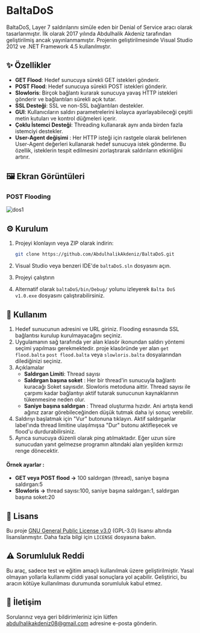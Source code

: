 # BaltaDoS

BaltaDoS, Layer 7 saldırılarını simüle eden bir Denial of Service aracı olarak tasarlanmıştır. İlk olarak 2017 yılında Abdulhalik Akdeniz tarafından geliştirilmiş ancak yayınlanmamıştır. 
Projenin geliştirilmesinde Visual Studio 2012 ve .NET Framework 4.5 kullanılmıştır.


## ✨ Özellikler

- **GET Flood**: Hedef sunucuya sürekli GET istekleri gönderir.
- **POST Flood**: Hedef sunucuya sürekli POST istekleri gönderir.
- **Slowloris**: Birçok bağlantı kurarak sunucuya yavaş HTTP istekleri gönderir ve bağlantıları sürekli açık tutar.
- **SSL Desteği**: SSL ve non-SSL bağlantıları destekler.
- **GUI**: Kullanıcıların saldırı parametrelerini kolayca ayarlayabileceği çeşitli metin kutuları ve kontrol düğmeleri içerir.
- **Çoklu İstemci Desteği**: Threading kullanarak aynı anda birden fazla istemciyi destekler.
- **User-Agent değişimi** : Her HTTP isteği için rastgele olarak belirlenen User-Agent değerleri kullanarak hedef sunucuya istek gönderme. Bu özellik, isteklerin tespit edilmesini zorlaştırarak saldırıların etkinliğini artırır.

## 🖼️ Ekran Görüntüleri

### POST Flooding
![dos1](https://github.com/AbdulhalikAkdeniz/BaltaDoS/assets/139945380/f4c28b87-9b01-4155-82f0-874fc295fbfa)


## ⚙️ Kurulum

1. Projeyi klonlayın veya ZIP olarak indirin:
    ```bash
    git clone https://github.com/AbdulhalikAkdeniz/BaltaDoS.git
    ```
2. Visual Studio veya benzeri IDE'de `baltaDoS.sln` dosyasını açın.

3. Projeyi çalıştırın

4. Alternatif olarak `baltaDoS/bin/Debug/` yolunu izleyerek `Balta DoS v1.0.exe` dosyasını çalıştırabilirsiniz.

## 🚀 Kullanım

1. Hedef sunucunun adresini ve URL giriniz. Flooding esnasında SSL bağlantısı kurulup kurulmayacağını seçiniz.
2. Uygulamanın sağ tarafında yer alan klasör ikonundan saldırı yöntemi seçimi yapılması gerekmektedir.
   proje klasöründe yer alan `get flood.balta` `post flood.balta` veya `slowloris.balta` dosyalarından dilediğinizi seçiniz.
3. Açıklamalar
   - **Saldırgan Limiti**: Thread sayısı
   - **Saldırgan başına soket** : Her bir thread'in sunucuyla bağlantı kuracağı Soket sayısıdır. Slowloris metoduna aittir. Thread sayısı ile çarpımı kadar bağlantıyı aktif tutarak sunucunun kaynaklarının tükenmesine neden olur.
   - **Saniye başına saldırgan** : Thread oluşturma hızıdır. Ani artışta kendi ağınız zarar görebileceğinden düşük tutmak daha iyi sonuç verebilir.
5. Saldırıyı başlatmak için "Vur" butonuna tıklayın. Aktif saldırganlar label'ında thread limitine ulaşılmışsa "Dur" butonu aktifleşecek ve flood'u durdurabilirsiniz.
6. Ayrıca sunucuya düzenli olarak ping atılmaktadır. Eğer uzun süre sunucudan yanıt gelmezse programın altındaki alan yeşilden kırmızı renge dönecektir.

#### Örnek ayarlar : 
- **GET veya POST flood ->** 100 saldırgan (thread), saniye başına saldırgan:5
- **Slowloris ->** thread sayısı:100, saniye başına saldırgan:1, saldırgan başına soket:20

## 📜 Lisans

Bu proje [GNU General Public License v3.0](https://www.gnu.org/licenses/gpl-3.0.en.html) (GPL-3.0) lisansı altında lisanslanmıştır. Daha fazla bilgi için `LICENSE` dosyasına bakın.

## ⚠️ Sorumluluk Reddi

Bu araç, sadece test ve eğitim amaçlı kullanılmak üzere geliştirilmiştir. Yasal olmayan yollarla kullanımı ciddi yasal sonuçlara yol açabilir. Geliştirici, bu aracın kötüye kullanılması durumunda sorumluluk kabul etmez.

## 📧 İletişim

Sorularınız veya geri bildirimleriniz için lütfen [abdulhalikakdeniz08@gmail.com](mailto:abdulhalikakdeniz08@gmail.com) adresine e-posta gönderin.
